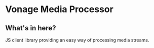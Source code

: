 # Vonage Media Processor

## What's in here?

JS client library providing an easy way of processing media streams.
